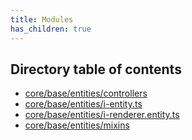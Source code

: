 ```yaml
---
title: Modules
has_children: true
---
```


<h2 class="text-delta">Directory table of contents</h2>

- [core/base/entities/controllers](/gg-web-engine/modules/core/base/entities/controllers)
- [core/base/entities/i-entity.ts](/gg-web-engine/modules/core/base/entities/i-entity.ts)
- [core/base/entities/i-renderer.entity.ts](/gg-web-engine/modules/core/base/entities/i-renderer.entity.ts)
- [core/base/entities/mixins](/gg-web-engine/modules/core/base/entities/mixins)
